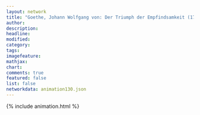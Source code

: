 ```yaml
---
layout: network
title: "Goethe, Johann Wolfgang von: Der Triumph der Empfindsamkeit (1778)"
author:
description:
headline:
modified:
category:
tags:
imagefeature: 
mathjax: 
chart: 
comments: true
featured: false
list: false
networkdata: animation130.json
---
```

{% include animation.html %}
